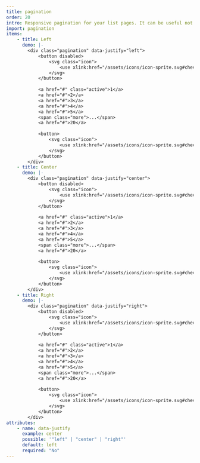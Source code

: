 ```yaml
---
title: pagination
order: 20
intro: Responsive pagination for your list pages. It can be useful not to load all your articles on the same page when using it in a blog.
import: pagination
items:
    - title: Left
      demo: |-
        <div class="pagination" data-justify="left">
            <button disabled>
                <svg class="icon">
                    <use xlink:href="/assets/icons/icon-sprite.svg#chevron-left-solid"></use>
                </svg>
            </button>
            
            <a href="#" class="active">1</a>
            <a href="#">2</a>
            <a href="#">3</a>
            <a href="#">4</a>
            <a href="#">5</a>
            <span class="more">...</span>
            <a href="#">20</a>
            
            <button>
                <svg class="icon">
                    <use xlink:href="/assets/icons/icon-sprite.svg#chevron-right-solid"></use>
                </svg>
            </button>
        </div>
    - title: Center
      demo: |-
        <div class="pagination" data-justify="center">
            <button disabled>
                <svg class="icon">
                    <use xlink:href="/assets/icons/icon-sprite.svg#chevron-left-solid"></use>
                </svg>
            </button>
            
            <a href="#" class="active">1</a>
            <a href="#">2</a>
            <a href="#">3</a>
            <a href="#">4</a>
            <a href="#">5</a>
            <span class="more">...</span>
            <a href="#">20</a>
            
            <button>
                <svg class="icon">
                    <use xlink:href="/assets/icons/icon-sprite.svg#chevron-right-solid"></use>
                </svg>
            </button>
        </div>
    - title: Right
      demo: |-
        <div class="pagination" data-justify="right">
            <button disabled>
                <svg class="icon">
                    <use xlink:href="/assets/icons/icon-sprite.svg#chevron-left-solid"></use>
                </svg>
            </button>
            
            <a href="#" class="active">1</a>
            <a href="#">2</a>
            <a href="#">3</a>
            <a href="#">4</a>
            <a href="#">5</a>
            <span class="more">...</span>
            <a href="#">20</a>
            
            <button>
                <svg class="icon">
                    <use xlink:href="/assets/icons/icon-sprite.svg#chevron-right-solid"></use>
                </svg>
            </button>
        </div>
attributes:
    - name: data-justify
      example: center
      possible: '"left" | "center" | "right"'
      default: left
      required: "No"
---
```

